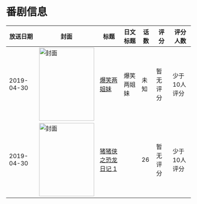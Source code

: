 # 番剧信息

|放送日期|封面|标题|日文标题|话数|评分|评分人数|
|---|---|---|---|---|---|---|
|2019-04-30|<img src="https://lain.bgm.tv/pic/cover/c/b0/2c/306670_rd3Ia.jpg" alt="封面" style="width:150px;height:200px;object-fit:cover;">|[爆笑两姐妹](https://bangumi.tv/subject/306670)|爆笑两姐妹|未知|暂无评分|少于10人评分|
|2019-04-30|<img src="https://lain.bgm.tv/pic/cover/c/c5/03/384738_EvIsZ.jpg" alt="封面" style="width:150px;height:200px;object-fit:cover;">|[猪猪侠之恐龙日记 1](https://bangumi.tv/subject/384738)||26|暂无评分|少于10人评分|
